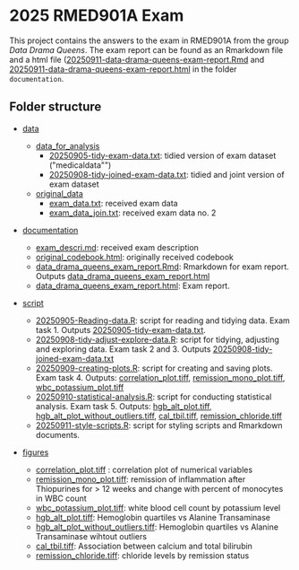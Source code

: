 # 2025 RMED901A Exam
This project contains the answers to the exam in RMED901A from the group _Data Drama Queens_.
The exam report can be found as an Rmarkdown file and a html file ([20250911-data-drama-queens-exam-report.Rmd](documentation/20250911-data-drama-queens-exam-report.Rmd) and [20250911-data-drama-queens-exam-report.html](documentation/20250911-data-drama-queens-exam-report.html) in the folder `documentation`.

## Folder structure
* [data](data)
    + [data_for_analysis](data/data_for_analysis)
      + [20250905-tidy-exam-data.txt](data/data_for_analysis/20250905-tidy-exam-data.txt): tidied version of exam dataset ("medicaldata"")
      + [20250908-tidy-joined-exam-data.txt](data/data_for_analysis/20250908-tidy-joined-exam-data.txt): tidied and joint version of exam dataset
    + [original_data](data/original_data)   
      + [exam_data.txt](data/original_data/exam_data.txt): received exam data
      + [exam_data_join.txt](data/original_data/exam_data_join.txt): received exam data no. 2
      

* [documentation](documentation)
    + [exam_descri.md](documentation/exam_descri.md): received exam description
    + [original_codebook.html](documentation/original_codebook.html): originally received codebook
    + [data_drama_queens_exam_report.Rmd](documentation/data_drama_queens_exam_report.Rmd): Rmarkdown for exam report. 
       Outputs   [data_drama_queens_exam_report.html](documentation/data_drama_queens_exam_report.html)
    + [data_drama_queens_exam_report.html](documentation/data_drama_queens_exam_report.html): Exam report. 
      
* [script](script)
    + [20250905-Reading-data.R](script/20250905-Reading-data.R): script for reading and tidying data. Exam task 1. Outputs [20250905-tidy-exam-data.txt]().
    + [20250908-tidy-adjust-explore-data.R](script/20250908-tidy-adjust-explore-data.R): script for tidying, adjusting and exploring data. Exam task 2 and 3. Outputs [20250908-tidy-joined-exam-data.txt](data/20250908-tidy-joined-exam-data.txt)
    + [20250909-creating-plots.R](script/20250909-creating-plots.R): script for creating and saving plots. Exam task 4. Outputs:
      [correlation_plot.tiff](figures/correlation_plot.tiff),
      [remission_mono_plot.tiff](figures/remission_mono_plot.tiff), 
      [wbc_potassium_plot.tiff](figures/wbc_potassium_plot.tiff)
    + [20250910-statistical-analysis.R](script/20250910-statistical-analysis.R):  script for conducting statistical analysis. Exam task 5. Outputs:
    [hgb_alt_plot.tiff](figures/hgb_alt_plot.tiff),
    [hgb_alt_plot_without_outliers.tiff](figures/hgb_alt_plot_without_outliers.tiff),
    [cal_tbil.tiff](figures/cal_tbil.tiff),
    [remission_chloride.tiff](figures/remission_chloride.tiff)
    + [20250911-style-scripts.R](scripts/20250911-style-scripts.R): script for styling scripts and Rmarkdown documents.

* [figures](figures)
    + [correlation_plot.tiff](figures/correlation_plot.tiff) : correlation plot of numerical variables
    + [remission_mono_plot.tiff](figures/remission_mono_plot.tiff): remission of inflammation after Thiopurines for > 12 weeks and change with percent of monocytes in WBC count
    + [wbc_potassium_plot.tiff](figures/wbc_potassium_plot.tiff): white blood cell count by potassium level
    + [hgb_alt_plot.tiff](figures/hgb_alt_plot.tiff): Hemoglobin quartiles vs Alanine Transaminase
    + [hgb_alt_plot_without_outliers.tiff](figures/hgb_alt_plot_without_outliers.tiff): Hemoglobin quartiles vs Alanine Transaminase wihtout outliers
    + [cal_tbil.tiff](figures/cal_tbil.tiff): Association between calcium and total bilirubin
    + [remission_chloride.tiff](figures/remission_chloride.tiff): chloride levels by remission status

